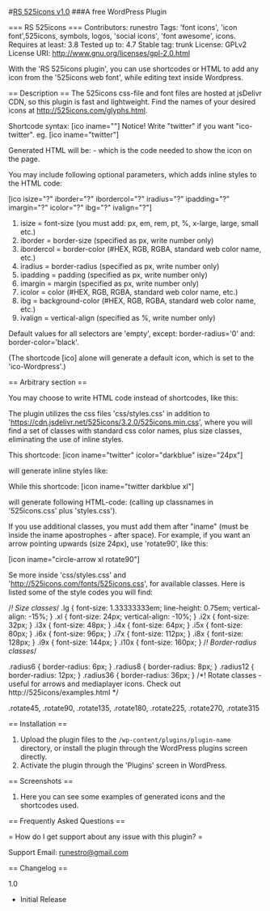 ﻿#[RS 525icons v1.0](http://525icons.com/plugin.html)
###A free WordPress Plugin

=== RS 525icons ===
Contributors: runestro
Tags: 'font icons', 'icon font',525icons, symbols, logos, 'social icons', 'font awesome', icons.
Requires at least: 3.8
Tested up to: 4.7
Stable tag: trunk
License: GPLv2
License URI: http://www.gnu.org/licenses/gpl-2.0.html

With the 'RS 525icons plugin', you can use shortcodes or HTML to add any icon from the '525icons web font', while editing text inside Wordpress.

== Description ==
The 525icons css-file and font files are hosted at jsDelivr CDN, so this plugin is fast and lightweight. 
Find the names of your desired icons at http://525icons.com/glyphs.html. 

Shortcode syntax: [ico iname=""] Notice! Write "twitter" if you want "ico-twitter".
eg. [ico iname="twitter"]

Generated HTML will be:
<i class="ux ico-twitter"></i> - which is the code needed to show the icon on the page.

You may include following optional parameters, which adds inline styles to the HTML code:

[ico isize="?" iborder="?" ibordercol="?" iradius="?" ipadding="?" imargin="?" icolor="?" ibg="?" ivalign="?"]

1. isize = 		font-size (you must add: px, em, rem, pt, %, x-large, large, small etc.)
2. iborder = 	border-size (specified as px, write number only)
3. ibordercol = border-color (#HEX, RGB, RGBA, standard web color name, etc.)
4. iradius = 	border-radius (specified as px, write number only)
5. ipadding = 	padding (specified as px, write number only)
6. imargin = 	margin (specified as px, write number only)
7. icolor = 	color (#HEX, RGB, RGBA, standard web color name, etc.)
8. ibg = 		background-color (#HEX, RGB, RGBA, standard web color name, etc.)
9. ivalign = 	vertical-align (specified as %, write number only)

Default values for all selectors are 'empty', except: border-radius='0' and: border-color='black'.

(The shortcode [ico] alone will generate a default icon, which is set to the 'ico-Wordpress'.)

== Arbitrary section ==

You may choose to write HTML code instead of shortcodes, like this:
<i class="ux ico-twitter 2x c-twitter"></i>

The plugin utilizes the css files 'css/styles.css' in addition to 'https://cdn.jsdelivr.net/525icons/3.2.0/525icons.min.css',
where you will find a set of classes with standard css color names, plus size classes, eliminating the use of inline styles.

This shortcode:
[icon iname="twitter" icolor="darkblue" isize="24px"] 

will generate inline styles like:
<i class="ux ico-twitter" style="font-size:24px;color:darkblue"></i> 

While this shortcode:
[icon iname="twitter darkblue xl"] 

will generate following HTML-code:
<i class="ux ico-twitter darkblue xl"></i> (calling up classnames in '525icons.css' plus 'styles.css').

If you use additional classes, you must add them after "iname" (must be inside the iname apostrophes - after space).
For example, if you want an arrow pointing upwards (size 24px), use 'rotate90', like this:

[icon iname="circle-arrow xl rotate90"] 

Se more inside 'css/styles.css' and 'http://525icons.com/fonts/525icons.css', for available classes.
Here is listed some of the style codes you will find:

/*! Size classes*/
.lg {
	font-size: 1.33333333em;
	line-height: 0.75em;
	vertical-align: -15%;
}
.xl {
	font-size: 24px;
	vertical-align: -10%;
}
.i2x {
	font-size: 32px;
}
.i3x {
	font-size: 48px;
}
.i4x {
	font-size: 64px;
}
.i5x {
	font-size: 80px;
}
.i6x {
	font-size: 96px;
}
.i7x {
	font-size: 112px;
}
.i8x {
	font-size: 128px;
}
.i9x {
	font-size: 144px;
}
.i10x {
	font-size: 160px;
}
/*! Border-radius classes*/

.radius6  {
	border-radius: 6px;
}
.radius8  {
	border-radius: 8px;
}
.radius12  {
	border-radius: 12px;
}
.radius36  {
	border-radius: 36px;
}
/*! Rotate classes - useful for arrows and mediaplayer icons. Check out http://525icons/examples.html */

.rotate45, 
.rotate90, 
.rotate135, 
.rotate180, 
.rotate225, 
.rotate270, 
.rotate315 

== Installation ==
1. Upload the plugin files to the `/wp-content/plugins/plugin-name` directory, or install the plugin through the WordPress plugins screen directly.
2. Activate the plugin through the 'Plugins' screen in WordPress.

== Screenshots ==

1. Here you can see some examples of generated icons and the shortcodes used.

== Frequently Asked Questions ==

= How do I get support about any issue with this plugin? =

Support Email: runestro@gmail.com

== Changelog ==

1.0
* Initial Release
